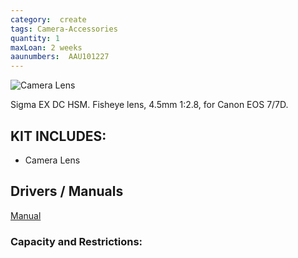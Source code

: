 ```yaml
---
category:  create
tags: Camera-Accessories
quantity: 1
maxLoan: 2 weeks
aaunumbers:  AAU101227
---
```

![Camera Lens](https://www.sigmaphoto.com/media/catalog/product/cache/ad8354492db050c93a2b7508bbd0a9bb/4/5/45_28_circularfisheye_basic_1.png)

Sigma EX DC HSM. Fisheye lens, 4.5mm 1:2.8, for Canon EOS 7/7D.
## KIT INCLUDES:
-  Camera Lens

## Drivers / Manuals
[Manual](https://www.manual.ec/sigma/45mm-f28-ex-dc-circular-fisheye/manual)



### Capacity and Restrictions:
